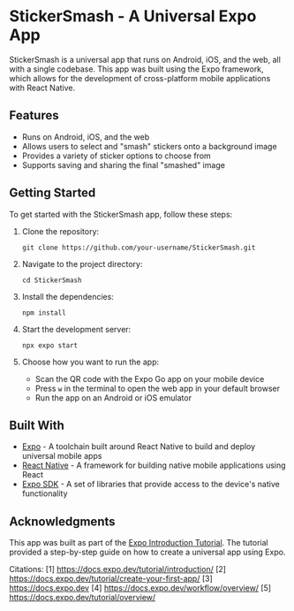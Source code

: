 # StickerSmash - A Universal Expo App

StickerSmash is a universal app that runs on Android, iOS, and the web, all with a single codebase. This app was built using the Expo framework, which allows for the development of cross-platform mobile applications with React Native.

## Features

- Runs on Android, iOS, and the web
- Allows users to select and "smash" stickers onto a background image
- Provides a variety of sticker options to choose from
- Supports saving and sharing the final "smashed" image

## Getting Started

To get started with the StickerSmash app, follow these steps:

1. Clone the repository:

   ```
   git clone https://github.com/your-username/StickerSmash.git
   ```

2. Navigate to the project directory:

   ```
   cd StickerSmash
   ```

3. Install the dependencies:

   ```
   npm install
   ```

4. Start the development server:

   ```
   npx expo start
   ```

5. Choose how you want to run the app:
   - Scan the QR code with the Expo Go app on your mobile device
   - Press `w` in the terminal to open the web app in your default browser
   - Run the app on an Android or iOS emulator

## Built With

- [Expo](https://docs.expo.dev/) - A toolchain built around React Native to build and deploy universal mobile apps
- [React Native](https://reactnative.dev/) - A framework for building native mobile applications using React
- [Expo SDK](https://docs.expo.dev/versions/latest/sdk/overview/) - A set of libraries that provide access to the device's native functionality

## Acknowledgments

This app was built as part of the [Expo Introduction Tutorial](https://docs.expo.dev/tutorial/introduction/). The tutorial provided a step-by-step guide on how to create a universal app using Expo.

Citations:
[1] https://docs.expo.dev/tutorial/introduction/
[2] https://docs.expo.dev/tutorial/create-your-first-app/
[3] https://docs.expo.dev
[4] https://docs.expo.dev/workflow/overview/
[5] https://docs.expo.dev/tutorial/overview/
